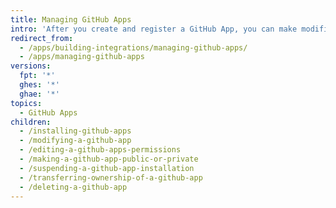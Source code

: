 ```yaml
---
title: Managing GitHub Apps
intro: 'After you create and register a GitHub App, you can make modifications to the app, change permissions, transfer ownership, and delete the app.'
redirect_from:
  - /apps/building-integrations/managing-github-apps/
  - /apps/managing-github-apps
versions:
  fpt: '*'
  ghes: '*'
  ghae: '*'
topics:
  - GitHub Apps
children:
  - /installing-github-apps
  - /modifying-a-github-app
  - /editing-a-github-apps-permissions
  - /making-a-github-app-public-or-private
  - /suspending-a-github-app-installation
  - /transferring-ownership-of-a-github-app
  - /deleting-a-github-app
---
```


